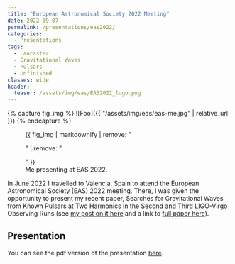 ```yaml
---
title: "European Astronomical Society 2022 Meeting"
date: 2022-09-07
permalink: /presentations/eas2022/
categories:
  - Presentations
tags:
  - Lancaster
  - Gravitational Waves
  - Pulsars
  - Unfinished
classes: wide
header:
  teaser: /assets/img/eas/EAS2022_logo.png
---
```


{% capture fig_img %}
![Foo]({{ "/assets/img/eas/eas-me.jpg" | relative_url }})
{% endcapture %}
<figure>
  {{ fig_img | markdownify | remove: "<p>" | remove: "</p>" }}
  <figcaption>Me presenting at EAS 2022.</figcaption>
</figure>

In June 2022 I travelled to Valencia, Spain to attend the European Astronomical Society (EAS) 2022 meeting. There, I was given the opportunity to present my recent paper, Searches for Gravitational Waves from Known Pulsars at Two Harmonics in the Second and Third LIGO-Virgo Observing Runs (see [my post on it here](https://alhewitt.github.io/publications/o3-known-pulsar-paper/) and a link to [full paper here](https://ui.adsabs.harvard.edu/abs/2022ApJ...935....1A/abstract)). 

## Presentation
You can see the pdf version of the presentation [here](/assets/pdfs/EAS-2022.pdf).
